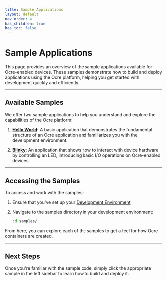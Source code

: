 ```yaml
---
title: Sample Applications
layout: default
nav_order: 4 
has_children: true
has_toc: false
---
```


# Sample Applications

This page provides an overview of the sample applications available for Ocre-enabled devices. These samples demonstrate how to build and deploy applications using the Ocre platform, helping you get started with development quickly and efficiently.

---

## Available Samples
We offer *two* sample applications to help you understand and explore the capabilities of the Ocre platform:

1. **[Hello World](./hello-world):** A basic application that demonstrates the fundamental structure of an Ocre application and familiarizes you with the development environment.

2. **[Blinky](./blinky)**: An application that shows how to interact with device hardware by controlling an LED, introducing basic I/O operations on Ocre-enabled devices.

---

## Accessing the Samples

To access and work with the samples:

1. Ensure that you've set up your [Development Environment](../quickstart/first-app/dev-environment)

2. Navigate to the samples directory in your development environment:
    ```bash
    cd samples/
    ```
From here, you can explore each of the samples to get a feel for how Ocre containers are created. 

---

## Next Steps 
Once you're familiar with the sample code, simply click the appropriate sample in the left sidebar to learn how to build and deploy it.